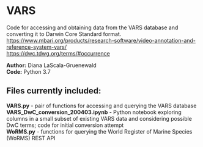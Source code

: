 # VARS

Code for accessing and obtaining data from the VARS database and converting it to Darwin Core Standard format.
https://www.mbari.org/products/research-software/video-annotation-and-reference-system-vars/ <br>
https://dwc.tdwg.org/terms/#occurrence

**Author:** Diana LaScala-Gruenewald <br>
**Code:** Python 3.7

## Files currently included:
**VARS.py** - pair of functions for accessing and querying the VARS database <br>
**VARS_DwC_conversion_200403.ipynb** - Python notebook exploring columns in a small subset of existing VARS data and considering possible DwC terms; code for initial conversion attempt <br>
**WoRMS.py** - functions for querying the World Register of Marine Species (WoRMS) REST API

